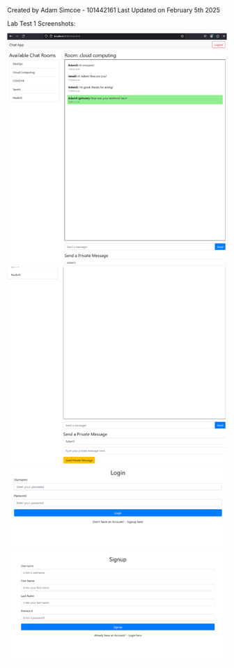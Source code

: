 Created by Adam Simcoe - 101442161
Last Updated on February 5th 2025

Lab Test 1 Screenshots:

![chat app](images/image.png)
![private message](images/image-1.png)
![login](images/image-2.png)
![signup](images/image-3.png)